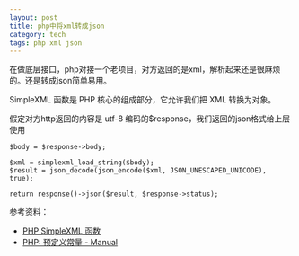 ```yaml
---
layout: post
title: php中将xml转成json
category: tech
tags: php xml json
---
```


在做底层接口，php对接一个老项目，对方返回的是xml，解析起来还是很麻烦的。还是转成json简单易用。

SimpleXML 函数是 PHP 核心的组成部分，它允许我们把 XML 转换为对象。

假定对方http返回的内容是 utf-8 编码的$response，我们返回的json格式给上层使用

	$body = $response->body;

	$xml = simplexml_load_string($body);
	$result = json_decode(json_encode($xml, JSON_UNESCAPED_UNICODE), true);

	return response()->json($result, $response->status);
	

参考资料：

* [PHP SimpleXML 函数](http://www.w3school.com.cn/php/php_ref_simplexml.asp)
* [PHP: 预定义常量 - Manual](http://php.net/manual/zh/json.constants.php)